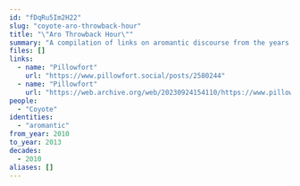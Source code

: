 ```yaml
---
id: "fDqRu5Im2H22"
slug: "coyote-aro-throwback-hour"
title: "\"Aro Throwback Hour\""
summary: "A compilation of links on aromantic discourse from the years 2010-2013"
files: []
links:
  - name: "Pillowfort"
    url: "https://www.pillowfort.social/posts/2580244"
  - name: "Pillowfort"
    url: "https://web.archive.org/web/20230924154110/https://www.pillowfort.social/posts/2580244"
people:
  - "Coyote"
identities:
  - "aromantic"
from_year: 2010
to_year: 2013
decades:
  - 2010
aliases: []
---
```


